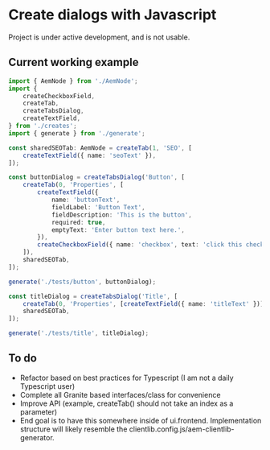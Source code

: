 # Create dialogs with Javascript

Project is under active development, and is not usable.

## Current working example

```typescript
import { AemNode } from './AemNode';
import {
	createCheckboxField,
	createTab,
	createTabsDialog,
	createTextField,
} from './creates';
import { generate } from './generate';

const sharedSEOTab: AemNode = createTab(1, 'SEO', [
	createTextField({ name: 'seoText' }),
]);

const buttonDialog = createTabsDialog('Button', [
	createTab(0, 'Properties', [
		createTextField({
			name: 'buttonText',
			fieldLabel: 'Button Text',
			fieldDescription: 'This is the button',
			required: true,
			emptyText: 'Enter button text here.',
		}),
		createCheckboxField({ name: 'checkbox', text: 'click this checkbox' }),
	]),
	sharedSEOTab,
]);

generate('./tests/button', buttonDialog);

const titleDialog = createTabsDialog('Title', [
	createTab(0, 'Properties', [createTextField({ name: 'titleText' })]),
	sharedSEOTab,
]);

generate('./tests/title', titleDialog);
```

## To do

-   Refactor based on best practices for Typescript (I am not a daily Typescript user)
-   Complete all Granite based interfaces/class for convenience
-   Improve API (example, createTab() should not take an index as a parameter)
-   End goal is to have this somewhere inside of ui.frontend. Implementation structure will likely resemble the clientlib.config.js/aem-clientlib-generator.
